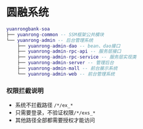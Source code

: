 # 圆融系统
```lua
yuanrongbank-soa
├── yuanrong-common -- SSM框架公共模块
└── yuanrong-admin -- 后台管理系统
    ├── yuanrong-admin-dao -- bean、dao接口
    ├── yuanrong-admin-rpc-api -- 服务层接口
    ├── yuanrong-admin-rpc-service -- 服务层实现类
    ├── yuanrong-admin-server -- 管理后台
    ├── yuanrong-admin-mall -- 前台展示系统
    └── yuanrong-admin-web -- 前台管理系统
```

### 权限拦截说明
- 系统不拦截路径 `/*/ex_*`
- 只需要登录，不验证权限`/*/exs_*`
- 其他路径全部都需要授权才能访问
